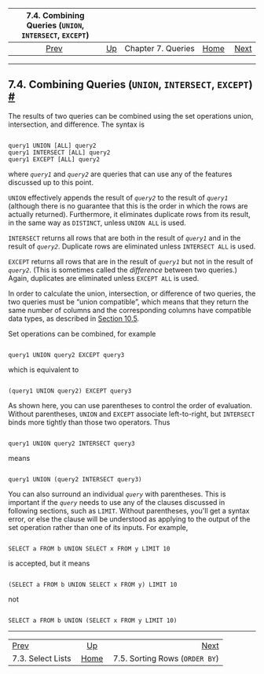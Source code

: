<!--?xml version="1.0" encoding="UTF-8" standalone="no"?-->

| 7.4. Combining Queries (`UNION`, `INTERSECT`, `EXCEPT`) |                                         |                    |                                                       |                                                            |
| :-----------------------------------------------------: | :-------------------------------------- | :----------------: | ----------------------------------------------------: | ---------------------------------------------------------: |
|  [Prev](queries-select-lists.html "7.3. Select Lists")  | [Up](queries.html "Chapter 7. Queries") | Chapter 7. Queries | [Home](index.html "PostgreSQL 17devel Documentation") |  [Next](queries-order.html "7.5. Sorting Rows (ORDER BY)") |

***

## 7.4. Combining Queries (`UNION`, `INTERSECT`, `EXCEPT`) [#](#QUERIES-UNION)



The results of two queries can be combined using the set operations union, intersection, and difference. The syntax is

```

query1 UNION [ALL] query2
query1 INTERSECT [ALL] query2
query1 EXCEPT [ALL] query2
```

where *`query1`* and *`query2`* are queries that can use any of the features discussed up to this point.

`UNION` effectively appends the result of *`query2`* to the result of *`query1`* (although there is no guarantee that this is the order in which the rows are actually returned). Furthermore, it eliminates duplicate rows from its result, in the same way as `DISTINCT`, unless `UNION ALL` is used.

`INTERSECT` returns all rows that are both in the result of *`query1`* and in the result of *`query2`*. Duplicate rows are eliminated unless `INTERSECT ALL` is used.

`EXCEPT` returns all rows that are in the result of *`query1`* but not in the result of *`query2`*. (This is sometimes called the *difference* between two queries.) Again, duplicates are eliminated unless `EXCEPT ALL` is used.

In order to calculate the union, intersection, or difference of two queries, the two queries must be “union compatible”, which means that they return the same number of columns and the corresponding columns have compatible data types, as described in [Section 10.5](typeconv-union-case.html "10.5. UNION, CASE, and Related Constructs").

Set operations can be combined, for example

```

query1 UNION query2 EXCEPT query3
```

which is equivalent to

```

(query1 UNION query2) EXCEPT query3
```

As shown here, you can use parentheses to control the order of evaluation. Without parentheses, `UNION` and `EXCEPT` associate left-to-right, but `INTERSECT` binds more tightly than those two operators. Thus

```

query1 UNION query2 INTERSECT query3
```

means

```

query1 UNION (query2 INTERSECT query3)
```

You can also surround an individual *`query`* with parentheses. This is important if the *`query`* needs to use any of the clauses discussed in following sections, such as `LIMIT`. Without parentheses, you'll get a syntax error, or else the clause will be understood as applying to the output of the set operation rather than one of its inputs. For example,

```

SELECT a FROM b UNION SELECT x FROM y LIMIT 10
```

is accepted, but it means

```

(SELECT a FROM b UNION SELECT x FROM y) LIMIT 10
```

not

```

SELECT a FROM b UNION (SELECT x FROM y LIMIT 10)
```

***

|                                                        |                                                       |                                                            |
| :----------------------------------------------------- | :---------------------------------------------------: | ---------------------------------------------------------: |
| [Prev](queries-select-lists.html "7.3. Select Lists")  |        [Up](queries.html "Chapter 7. Queries")        |  [Next](queries-order.html "7.5. Sorting Rows (ORDER BY)") |
| 7.3. Select Lists                                      | [Home](index.html "PostgreSQL 17devel Documentation") |                             7.5. Sorting Rows (`ORDER BY`) |

